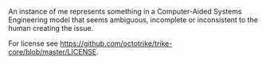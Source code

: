 An instance of me represents something in a Computer-Aided Systems Engineering model that seems ambiguous, incomplete or inconsistent to the human creating the issue. 


For license see https://github.com/octotrike/trike-core/blob/master/LICENSE.
